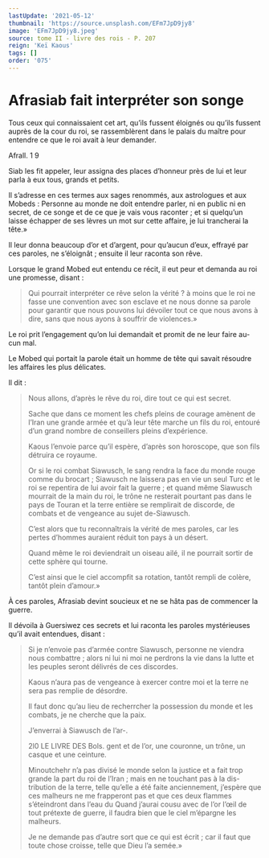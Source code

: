 ```yaml
---
lastUpdate: '2021-05-12'
thumbnail: 'https://source.unsplash.com/EFm7JpD9jy8'
image: 'EFm7JpD9jy8.jpeg'
source: tome II - livre des rois - P. 207
reign: 'Keï Kaous'
tags: []
order: '075'
---
```


# Afrasiab fait interpréter son songe

Tous ceux qui connaissaient cet art, qu’ils fussent éloignés ou qu’ils fussent auprès de la cour du roi, se rassemblèrent dans le palais du maître pour entendre ce que le roi avait à leur demander.

Afrall. 1 9

Siab les fit appeler, leur assigna des places d’honneur près de lui et leur parla à eux tous, grands et petits.

Il s’adresse en ces termes aux sages renommés, aux astrologues et aux Mobeds : Personne au monde ne doit entendre parler, ni en public ni en secret, de ce songe et de ce que je vais vous raconter ; et si quelqu’un laisse échapper de ses lèvres un mot sur cette affaire, je lui trancherai la tête.»

Il leur donna beaucoup d’or et d’argent, pour qu’aucun d’eux, effrayé par ces paroles, ne s’éloignât ; ensuite il leur raconta son rêve.

Lorsque le grand Mobed eut entendu ce récit, il eut peur et demanda au roi une promesse, disant :

> Qui pourrait interpréter ce rêve selon la vérité ? à moins que le roi ne fasse une convention avec son esclave et ne nous donne sa parole pour garantir que nous pouvons lui dévoiler tout ce que nous avons à dire, sans que nous ayons à souffrir de violences.»

Le roi prit l’engagement qu’on lui demandait et promit de ne leur faire au-cun mal.

Le Mobed qui portait la parole était un homme de tête qui savait résoudre les affaires les plus délicates.

Il dit :

> Nous allons, d’après le rêve du roi, dire tout ce qui est secret.
>
> Sache que dans ce moment les chefs pleins de courage amènent de l’Iran une grande armée et qu’à leur tête marche un fils du roi, entouré d’un grand nombre de conseillers pleins d’expérience.
>
> Kaous l’envoie parce qu’il espère, d’après son horoscope, que son fils détruira ce royaume.
>
> Or si le roi combat Siawusch, le sang rendra la face du monde rouge comme du brocart ; Siawusch ne laissera pas en vie un seul Turc et le roi se repentira de lui avoir fait la guerre ; et quand même Siawusch mourrait de la main du roi, le trône ne resterait pourtant pas dans le pays de Touran et la terre entière se remplirait de discorde, de combats et de vengeance au sujet de-Siawusch.
>
> C’est alors que tu reconnaîtrais la vérité de mes paroles, car les pertes d’hommes auraient réduit ton pays à un désert.
>
> Quand même le roi deviendrait un oiseau ailé, il ne pourrait sortir de cette sphère qui tourne.
>
> C’est ainsi que le ciel accompfit sa rotation, tantôt rempli de colère, tantôt plein d’amour.»

À ces paroles, Afrasiab devint soucieux et ne se hâta pas de commencer la guerre.

Il dévoila à Guersiwez ces secrets et lui raconta les paroles mystérieuses qu’il avait entendues, disant :

> Si je n’envoie pas d’armée contre Siawusch, personne ne viendra nous combattre ; alors ni lui ni moi ne perdrons la vie dans la lutte et les peuples seront délivrés de ces discordes.
>
> Kaous n’aura pas de vengeance à exercer contre moi et la terre ne sera pas remplie de désordre.
>
> Il faut donc qu’au lieu de recherrcher la possession du monde et les combats, je ne cherche que la paix.
>
> J’enverrai à Siawusch de l’ar-.
>
> 2l0 LE LIVRE DES Bols. gent et de l’or, une couronne, un trône, un casque et une ceinture.
>
> Minoutchehr n’a pas divisé le monde selon la justice et a fait trop grande la part du roi de l’Iran ; mais en ne touchant pas à la dis- tribution de la terre, telle qu’elle a été faite anciennement, j’espère que ces malheurs ne me frapperont pas et que ces deux flammes s’éteindront dans l’eau du Quand j’aurai cousu avec de l’or l’œil de tout prétexte de guerre, il faudra bien que le ciel m’épargne les malheurs.
>
> Je ne demande pas d’autre sort que ce qui est écrit ; car il faut que toute chose croisse, telle que Dieu l’a semée.»
